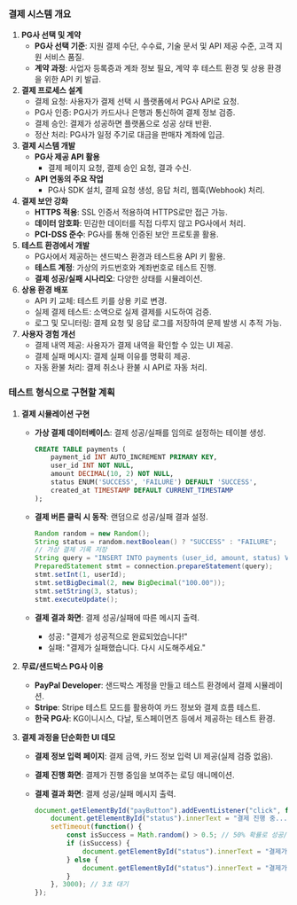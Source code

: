 ###  결제 시스템 개요
 
1. **PG사 선택 및 계약**
   - **PG사 선택 기준**: 지원 결제 수단, 수수료, 기술 문서 및 API 제공 수준, 고객 지원 서비스 품질.
   - **계약 과정**: 사업자 등록증과 계좌 정보 필요, 계약 후 테스트 환경 및 상용 환경을 위한 API 키 발급.
2. **결제 프로세스 설계**
   - 결제 요청: 사용자가 결제 선택 시 플랫폼에서 PG사 API로 요청.
   - PG사 인증: PG사가 카드사나 은행과 통신하여 결제 정보 검증.
   - 결제 승인: 결제가 성공하면 플랫폼으로 성공 상태 반환.
   - 정산 처리: PG사가 일정 주기로 대금을 판매자 계좌에 입금.
3. **결제 시스템 개발**
   - **PG사 제공 API 활용**
     - 결제 페이지 요청, 결제 승인 요청, 결과 수신.
   - **API 연동의 주요 작업**
     - PG사 SDK 설치, 결제 요청 생성, 응답 처리, 웹훅(Webhook) 처리.
4. **결제 보안 강화**
   - **HTTPS 적용**: SSL 인증서 적용하여 HTTPS로만 접근 가능.
   - **데이터 암호화**: 민감한 데이터를 직접 다루지 않고 PG사에서 처리.
   - **PCI-DSS 준수**: PG사를 통해 인증된 보안 프로토콜 활용.
5. **테스트 환경에서 개발**
   - PG사에서 제공하는 샌드박스 환경과 테스트용 API 키 활용.
   - **테스트 계정**: 가상의 카드번호와 계좌번호로 테스트 진행.
   - **결제 성공/실패 시나리오**: 다양한 상태를 시뮬레이션.
6. **상용 환경 배포**
   - API 키 교체: 테스트 키를 상용 키로 변경.
   - 실제 결제 테스트: 소액으로 실제 결제를 시도하여 검증.
   - 로그 및 모니터링: 결제 요청 및 응답 로그를 저장하여 문제 발생 시 추적 가능.
7. **사용자 경험 개선**
   - 결제 내역 제공: 사용자가 결제 내역을 확인할 수 있는 UI 제공.
   - 결제 실패 메시지: 결제 실패 이유를 명확히 제공.
   - 자동 환불 처리: 결제 취소나 환불 시 API로 자동 처리.

### 테스트 형식으로 구현할 계획

1. **결제 시뮬레이션 구현**

   - **가상 결제 데이터베이스**: 결제 성공/실패를 임의로 설정하는 테이블 생성.

     ```sql
     CREATE TABLE payments (
         payment_id INT AUTO_INCREMENT PRIMARY KEY,
         user_id INT NOT NULL,
         amount DECIMAL(10, 2) NOT NULL,
         status ENUM('SUCCESS', 'FAILURE') DEFAULT 'SUCCESS',
         created_at TIMESTAMP DEFAULT CURRENT_TIMESTAMP
     );
     ```

   - **결제 버튼 클릭 시 동작**: 랜덤으로 성공/실패 결과 설정.

     ```java
     Random random = new Random();
     String status = random.nextBoolean() ? "SUCCESS" : "FAILURE";
     // 가상 결제 기록 저장
     String query = "INSERT INTO payments (user_id, amount, status) VALUES (?, ?, ?)";
     PreparedStatement stmt = connection.prepareStatement(query);
     stmt.setInt(1, userId);
     stmt.setBigDecimal(2, new BigDecimal("100.00"));
     stmt.setString(3, status);
     stmt.executeUpdate();
     ```

   - **결제 결과 화면**: 결제 성공/실패에 따른 메시지 출력.

     - 성공: "결제가 성공적으로 완료되었습니다!"
     - 실패: "결제가 실패했습니다. 다시 시도해주세요."

2. **무료/샌드박스 PG사 이용**

   - **PayPal Developer**: 샌드박스 계정을 만들고 테스트 환경에서 결제 시뮬레이션.
   - **Stripe**: Stripe 테스트 모드를 활용하여 카드 정보와 결제 흐름 테스트.
   - **한국 PG사**: KG이니시스, 다날, 토스페이먼츠 등에서 제공하는 테스트 환경.

3. **결제 과정을 단순화한 UI 데모**

   - **결제 정보 입력 페이지**: 결제 금액, 카드 정보 입력 UI 제공(실제 검증 없음).

   - **결제 진행 화면**: 결제가 진행 중임을 보여주는 로딩 애니메이션.

   - **결제 결과 화면**: 결제 성공/실패 메시지 출력.

     ```javascript
     document.getElementById("payButton").addEventListener("click", function() {
         document.getElementById("status").innerText = "결제 진행 중...";
         setTimeout(function() {
             const isSuccess = Math.random() > 0.5; // 50% 확률로 성공/실패
             if (isSuccess) {
                 document.getElementById("status").innerText = "결제가 성공적으로 완료되었습니다!";
             } else {
                 document.getElementById("status").innerText = "결제가 실패했습니다. 다시 시도해주세요.";
             }
         }, 3000); // 3초 대기
     });
     ```
